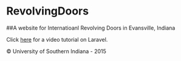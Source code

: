 # RevolvingDoors
##A website for Internatioanl Revolving Doors in Evansville, Indiana

Click [here](https://laracasts.com/series/laravel-5-fundamentals/episodes/1) for a video tutorial on Laravel.

© University of Southern Indiana - 2015